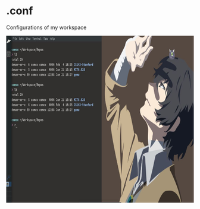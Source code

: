 # .conf
Configurations of my workspace


<img width="700" height="450" src="https://github.com/Comcx/.conf/blob/master/ui/Desktop.JPG"/>
